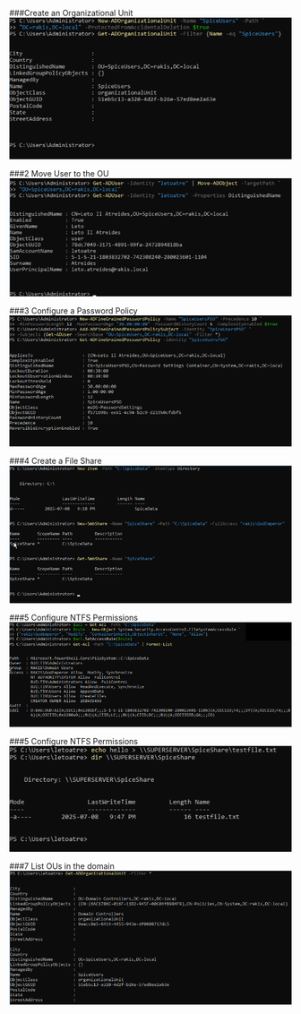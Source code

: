###Create an Organizational Unit
![Alt text](images/1%20Create%20an%20Organizational%20Unit.png)

###2 Move User to the OU
![Alt text](images/2%20Move%20User%20to%20the%20OU.png)

###3 Configure a Password Policy
![Alt text](images/3%20Configure%20a%20Password%20Policy.png)

###4 Create a File Share
![Alt text](images/4%20Create%20a%20File%20Share.png)

###5 Configure NTFS Permissions
![Alt text](images/5%20Configure%20NTFS%20Permissions.png)

###5 Configure NTFS Permissions
![Alt text](images/6%20Test%20Permissions%20as%20Letoatre.png)

###7 List OUs in the domain
![Alt text](images/7%20List%20OUs%20in%20the%20domain.png)

